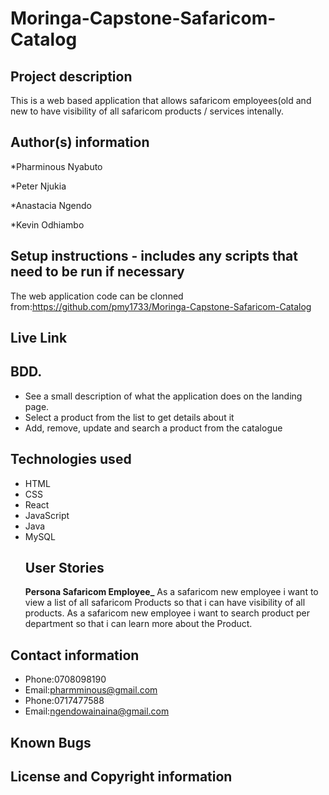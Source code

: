 # Moringa-Capstone-Safaricom-Catalog
## Project description
This is a web based application that allows safaricom employees(old and new to have visibility of all safaricom products / services intenally.
## Author(s) information
*Pharminous Nyabuto

*Peter Njukia

*Anastacia Ngendo

*Kevin Odhiambo

## Setup instructions - includes any scripts that need to be run if necessary

The web application code can be clonned from:https://github.com/pmy1733/Moringa-Capstone-Safaricom-Catalog
## Live Link

## BDD.
* See a  small description of what the application does on the landing page.
* Select a product from the list to get details about it
* Add, remove, update and search a product from the catalogue
## Technologies used
* HTML
* CSS
* React
* JavaScript
* Java
* MySQL
  ## User Stories
   **Persona Safaricom Employee_**
  As a safaricom new employee i want to view a list of all safaricom Products so that i can have visibility of all products.
  As a safaricom new employee i want to search product per department so that i can learn more about the Product.
## Contact information
* Phone:0708098190 
* Email:pharmminous@gmail.com
* Phone:0717477588
* Email:ngendowainaina@gmail.com

## Known Bugs

## License and Copyright information
